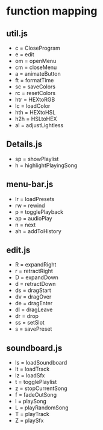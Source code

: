 # function mapping

## util.js

- c = CloseProgram
- e = edit
- om = openMenu
- cm = closeMenu
- a = animateButton
- ft = formatTime
- sc = saveColors
- rc = resetColors
- htr = HEXtoRGB
- lc = loadColor
- hth = HEXtoHSL
- h2h = HSLtoHEX
- al = adjustLightless

## Details.js

- sp = showPlaylist
- h = highlightPlayingSong

## menu-bar.js

- lr = loadPresets
- rw = rewind
- p = togglePlayback
- ap = audioPlay
- n = next
- ah = addToHistory

## edit.js

- R = expandRight
- r = retractRight
- D = expandDown
- d = retractDown
- ds = dragStart
- dv = dragOver
- de = dragEnter
- dl = dragLeave
- dr = drop
- ss = setSlot
- s = savePreset

## soundboard.js

- ls = loadSoundboard
- lt = loadTrack
- lz = loadSfx
- t = togglePlaylist
- z = stopCurrentSong
- f = fadeOutSong
- l = playSong
- L = playRandomSong
- T = playTrack
- Z = playSfx
